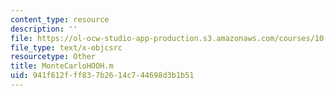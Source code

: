 ```yaml
---
content_type: resource
description: ''
file: https://ol-ocw-studio-app-production.s3.amazonaws.com/courses/10-34-numerical-methods-applied-to-chemical-engineering-fall-2015/941f612fff837b2614c744698d3b1b51_MonteCarloHOOH.m
file_type: text/x-objcsrc
resourcetype: Other
title: MonteCarloHOOH.m
uid: 941f612f-ff83-7b26-14c7-44698d3b1b51
---
```

